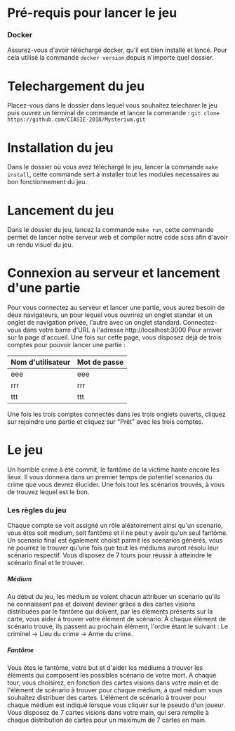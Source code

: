 # Pré-requis pour lancer le jeu

### Docker
Assurez-vous d'avoir téléchargé docker, qu'il est bien installé et lancé. Pour cela utilisé la commande ```docker version``` depuis n'importe quel dossier.

# Telechargement du jeu
Placez-vous dans le dossier dans lequel vous souhaitez telecharer le jeu puis ouvrez un terminal de commande et lancer la commande : ```git clone https://github.com/CIASIE-2018/Mysterium.git```

# Installation du jeu
Dans le dossier où vous avez téléchargé le jeu, lancer la commande ```make install```,  cette commande sert à installer tout les modules necessaires au bon fonctionnement du jeu.

# Lancement du jeu
Dans le dossier du jeu, lancez la commande ```make run```, cette commande permet de lancer notre serveur web et compiler notre code scss afin d'avoir un rendu visuel du jeu.

# Connexion au serveur et lancement d'une partie
Pour vous connectez au serveur et lancer une partie, vous aurez besoin de deux navigateurs, un pour lequel vous ouvrirez un onglet standar et un onglet de navigation privée, l'autre avec un onglet standard.
Connectez-vous dans votre barre d'URL à l'adresse http://localhost:3000 Pour arriver sur la page d'accueil.
Une fois sur cette page, vous disposez déjà de trois comptes pour pouvoir lancer une partie :

Nom d'utilisateur | Mot de passe
----------------- | -------------
eee | eee
rrr | rrr
ttt | ttt


Une fois les trois comptes connectés dans les trois onglets ouverts, cliquez sur rejoindre une partie et cliquez sur "Prêt" avec les trois comptes.

# Le jeu

Un horrible crime à été commit, le fantôme de la victime hante encore les lieux. Il vous donnera dans un premier temps de potentiel scenarios du crime que vous devrez élucider. Une fois tout les scénarios trouvés, à vous de trouvez lequel est le bon.

### Les règles du jeu

Chaque compte se voit assigné un rôle aléatoirement ainsi qu'un scenario, vous êtes soit medium, soit fantôme et il ne peut y avoir qu'un seul fantôme. Un scenario final est également choisit parmit les scenarios générés, vous ne pourrez le trouver qu'une fois que tout les médiums auront résolu leur scénario respectif. Vous disposez de 7 tours pour réussir à atteindre le scénario final et le trouver.

##### Médium
Au début du jeu, les médium se voient chacun attribuer un scenario qu'ils ne connaissent pas et doivent deviner grâce a des cartes visions distribuées par le fantôme qui doivent, par les éléments présents sur la carte, vous aider à trouver votre élément de scénario. À chaque élément de scénario trouvé, ils passent au prochain élément, l'ordre étant le suivant : Le criminel -> Lieu du crime -> Arme du crime.

##### Fantôme
Vous êtes le fantôme, votre but et d'aider les médiums à trouver les éléments qui composent les possibles scénario de votre mort. A chaque tour, vous choisirez, en fonction des cartes visions dans votre main et de l'élément de scénario à trouver pour chaque médium, à quel médium vous souhaitez distribuer des cartes. L'élément de scénario à trouver pour chaque médium est indiqué lorsque vous cliquer sur le pseudo d'un joueur.
Vous disposez de 7 cartes visions dans votre main, qui sera remplie à chaque distribution de cartes pour un maximum de 7 cartes en main. 
